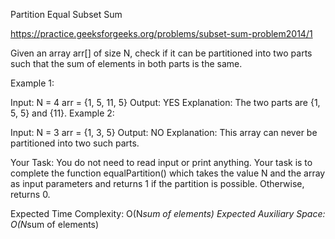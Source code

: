 Partition Equal Subset Sum

https://practice.geeksforgeeks.org/problems/subset-sum-problem2014/1

Given an array arr[] of size N, check if it can be partitioned into two parts such that the sum of elements in both parts is the same.

Example 1:

Input: N = 4
arr = {1, 5, 11, 5}
Output: YES
Explanation: 
The two parts are {1, 5, 5} and {11}.
Example 2:

Input: N = 3
arr = {1, 3, 5}
Output: NO
Explanation: This array can never be 
partitioned into two such parts.

Your Task:
You do not need to read input or print anything. Your task is to complete the function equalPartition() which takes the value N and the array as input parameters and returns 1 if the partition is possible. Otherwise, returns 0.


Expected Time Complexity: O(N*sum of elements)
Expected Auxiliary Space: O(N*sum of elements)
